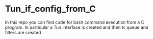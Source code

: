 # Tun_if_config_from_C

In this repo you can find code for bash command execution from a C program.
In particular a Tun interface is created and then tc queue and filters are created